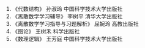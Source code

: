 1. 《代数结构》	孙淑玲	中国科学技术大学出版社
2. 《离散数学学习辅导》	李树平	清华大学出版社
3. 《离散数学学习指导与习题解析》	屈婉玲	高教出版社
4. 《图论》	王树禾	科学出版社
5. 《数理逻辑》	王芳庭	中国科学技术大学出版社